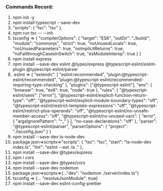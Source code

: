 ### Commands Record:

1. npm init -y
2. npm install typescript --save-dev
3. "scripts": {
   "tsc": "tsc"
   },
4. npm run tsc -- --init
5. tsconfig => {
   "compilerOptions": {
   "target": "ES6",
   "outDir": "./build/",
   "module": "commonjs",
   "strict": true,
   "noUnusedLocals": true,
   "noUnusedParameters": true,
   "noImplicitReturns": true,
   "noFallthroughCasesInSwitch": true,
   "esModuleInterop": true
   }
   }
6. npm install express
7. npm install --save-dev eslint @types/express @typescript-eslint/eslint-plugin @typescript-eslint/parser
8. .eslint => {
   "extends": [
   "eslint:recommended",
   "plugin:@typescript-eslint/recommended",
   "plugin:@typescript-eslint/recommended-requiring-type-checking"
   ],
   "plugins": ["@typescript-eslint"],
   "env": {
   "browser": true,
   "es6": true,
   "node": true
   },
   "rules": {
   "@typescript-eslint/semi": ["error"],
   "@typescript-eslint/explicit-function-return-type": "off",
   "@typescript-eslint/explicit-module-boundary-types": "off",
   "@typescript-eslint/restrict-template-expressions": "off",
   "@typescript-eslint/restrict-plus-operands": "off",
   "@typescript-eslint/no-unsafe-member-access": "off",
   "@typescript-eslint/no-unused-vars": [
   "error",
   { "argsIgnorePattern": "^_" }
   ],
   "no-case-declarations": "off"
   },
   "parser": "@typescript-eslint/parser",
   "parserOptions": {
   "project": "./tsconfig.json"
   }
   }
9. npm install --save-dev ts-node-dev
10. package.json=>scripts=>"scripts": {
    "tsc": "tsc",
    "start": "ts-node-dev index.ts",
    "lint": "eslint --ext .ts ."
    },
11. npm install --save-dev @types/express
12. npm i cors
13. npm install --save-dev @types/cors
14. npm install --save-dev nodemon
15. package.json=>scripts=>{..."dev": "nodemon ./server/index.ts"}
16. tsconfig => {... "resolveJsonModule": true}
17. npm install --save-dev eslint-config-prettier
